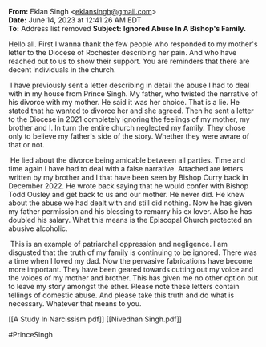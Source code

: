 **From:** Eklan Singh <[eklansingh@gmail.com](mailto:eklansingh@gmail.com)>  
**Date:** June 14, 2023 at 12:41:26 AM EDT  
**To:** Address list removed
**Subject:** **Ignored Abuse In A Bishop's Family.**

Hello all. First I wanna thank the few people who responded to my mother's letter to the Diocese of Rochester describing her pain. And who have reached out to us to show their support. You are reminders that there are decent individuals in the church. 

 I have previously sent a letter describing in detail the abuse I had to deal with in my house from Prince Singh. My father, who twisted the narrative of his divorce with my mother. He said it was her choice. That is a lie. He stated that he wanted to divorce her and she agreed. Then he sent a letter to the Diocese in 2021 completely ignoring the feelings of my mother, my brother and I. In turn the entire church neglected my family. They chose only to believe my father's side of the story. Whether they were aware of that or not.

 He lied about the divorce being amicable between all parties. Time and time again I have had to deal with a false narrative. Attached are letters written by my brother and I that have been seen by Bishop Curry back in December 2022. He wrote back saying that he would confer with Bishop Todd Ousley and get back to us and our mother. He never did. He knew about the abuse we had dealt with and still did nothing. Now he has given my father permission and his blessing to remarry his ex lover. Also he has doubled his salary. What this means is the Episcopal Church protected an abusive alcoholic. 

 This is an example of patriarchal oppression and negligence. I am disgusted that the truth of my family is continuing to be ignored. There was a time when I loved my dad. Now the pervasive fabrications have become more important. They have been geared towards cutting out my voice and the voices of my mother and brother. This has given me no other option but to leave my story amongst the ether. Please note these letters contain tellings of domestic abuse. And please take this truth and do what is necessary. Whatever that means to you.

[[A Study In Narcissism.pdf]]
[[Nivedhan Singh.pdf]]

#PrinceSingh
